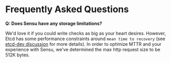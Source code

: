 # Frequently Asked Questions

**Q: Does Sensu have any storage limitations?**

We'd love it if you could write checks as big as your heart desires. However, Etcd has some performance constraints around `mean time to recovery` (see [etcd-dev discussion](https://groups.google.com/forum/#!topic/etcd-dev/vCeSLBKC_M8 "etcd-dev discussion") for more details). In order to optimize MTTR and your experience with Sensu, we've determined the max http request size to be 512K bytes.
